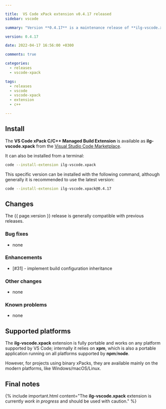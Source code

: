 ```yaml
---

title:  VS Code xPack extension v0.4.17 released
sidebar: vscode

summary: "Version **0.4.17** is a maintenance release of **ilg-vscode.xpack**; it add support from inheritance in build configurations."

version: 0.4.17

date: 2022-04-17 16:56:00 +0300

comments: true

categories:
  - releases
  - vscode-xpack

tags:
  - releases
  - vscode
  - vscode-xpack
  - extension
  - c++

---
```


## Install

The **VS Code xPack C/C++ Managed Build Extension** is
available as **ilg-vscode.xpack** from the
[Visual Studio Code Marketplace](https://marketplace.visualstudio.com/items?itemName=ilg-vscode.xpack).

It can also be installed from a terminal:

```sh
code --install-extension ilg-vscode.xpack
```

This specific version can be installed with the following command,
although generally it is recommended to use the latest version:

```sh
code --install-extension ilg-vscode.xpack@0.4.17
```

## Changes

The {{ page.version }} release
is generally compatible with previous releases.

### Bug fixes

- none

### Enhancements

- [#31] - implement build configuration inheritance

### Other changes

- none

### Known problems

- none

## Supported platforms

The **ilg-vscode.xpack** extension is fully portable and works on any
platform supported by VS Code; internally it relies on **xpm**, which
is also a portable application running on all platforms supported
by **npm**/**node**.

However, for projects using binary xPacks, they are available mainly
on the modern platforms, like Windows/macOS/Linux.

## Final notes

{% include important.html content="The **ilg-vscode.xpack** extension
is currently _work in progress_ and should be used with caution." %}
